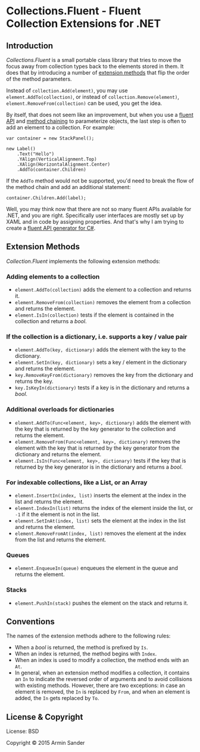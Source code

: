 # Collections.Fluent - Fluent Collection Extensions for .NET

## Introduction

*Collections.Fluent* is a small portable class library that tries to move the focus away from collection types back to the elements stored in them. It does that by introducing a number of [extension methods](https://msdn.microsoft.com/en-us//library/bb383977.aspx) that flip the order of the method parameters.

Instead of ``collection.Add(element)``, you may use ``element.AddTo(collection)``, or instead of ``collection.Remove(element)``, ``element.RemoveFrom(collection)`` can be used, you get the idea.

By itself, that does not seem like an improvement, but when you use a [fluent API](https://en.wikipedia.org/wiki/Fluent_interface) and [method chaining](https://en.wikipedia.org/wiki/Method_chaining) to parameterize objects, the last step is often to add an element to a collection. For example:

	var container = new StackPanel();
	
	new Label()
		.Text("Hello")
		.YAlign(VerticalAlignment.Top)
		.XAlign(HorizontalAlignment.Center)
		.AddTo(container.Children)

If the `AddTo` method would not be supported, you'd need to break the flow of the method chain and add an additional statement:

	container.Children.Add(label);

Well, you may think now that there are not so many fluent APIs available for .NET, and you are right. Specifically user interfaces are mostly set up by XAML and in code by assigning properties. And that's why I am trying to create a [fluent API generator for C#](https://github.com/pragmatrix/AutoFluent). 

## Extension Methods

*Collection.Fluent* implements the following extension methods:

### Adding elements to a collection

- `element.AddTo(collection)` adds the element to a collection and returns it.
- `element.RemoveFrom(collection)` removes the element from a collection and returns the element.
- `element.IsIn(collection)` tests if the element is contained in the collection and returns a *bool*.

### If the collection is a dictionary, i.e. supports a key / value pair

- `element.AddTo(key, dictionary)` adds the element with the key to the dictionary.
- `element.SetIn(key, dictionary)` sets a key / element in the dictionary and returns the element.
- `key.RemoveKeyFrom(dictionary)` removes the key from the dictionary and returns the key.
- `key.IsKeyIn(dictionary)` tests if a key is in the dictionary and returns a *bool*.

### Additional overloads for dictionaries

- `element.AddTo(Func<element, key>, dictionary)` adds the element with the key that is returned by the key generator to the collection and returns the element.
- `element.RemoveFrom(Func<element, key>, dictionary)` removes the element with the key that is returned by the key generator from the dictionary and returns the element.
- `element.IsIn(Func<element, key>, dictionary)` tests if the key that is returned by the key generator is in the dictionary and returns a *bool*.

### For indexable collections, like a List, or an Array

- `element.InsertIn(index, list)` inserts the element at the index in the list and returns the element.
- `element.IndexIn(list)` returns the index of the element inside the list, or `-1` if it the element is not in the list.
- `element.SetInAt(index, list)` sets the element at the index in the list and returns the element.
- `element.RemoveFromAt(index, list)` removes the element at the index from the list and returns the element.

### Queues

- `element.EnqueueIn(queue)` enqueues the element in the queue and returns the element.

### Stacks

- `element.PushIn(stack)` pushes the element on the stack and returns it.

## Conventions

The names of the extension methods adhere to the following rules:

- When a *bool* is returned, the method is prefixed by `Is`.
- When an index is returned, the method begins with `Index`.
- When an index is used to modify a collection, the method ends with an `At`.
- In general, when an extension method modifies a collection, it contains an `In` to indicate the reversed order of arguments and to avoid collisions with existing methods. However, there are two exceptions: in case an element is removed, the `In` is replaced by `From`, and when an element is added, the `In` gets replaced by `To`.

## License & Copyright

License: BSD

Copyright © 2015 Armin Sander










